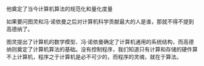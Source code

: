 他奠定了当今计算机算法的规范化和量化度量

如果要问图灵和冯·诺依曼之后对计算机科学贡献最大的人是谁，那就不得不提到高德纳了。

图灵提出了计算机的数学模型、冯·诺依曼确定了计算机通用的系统结构，而高德纳则奠定了计算机算法的基础。没有控制程序，我们知道只有计算和存储的硬件算不上计算机，程序之于计算机是必不可少的，而程序的灵魂，就在于算法。

